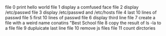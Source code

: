 file 0 print hello world
file 1 display a comfused face
file 2 display /etc/passwd
file 3 display /etc/passwd and /etc/hosts
file 4 last 10  lines of passwd
file 5 first 10 lines of passwd
file 6 display third line
file 7 create a file with a weird name conatins "Best School
file 8 copy the result of ls -la to a file
file 9 dupluicate last line
file 10 remove js files
file 11 count dirctories  
